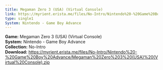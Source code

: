 ```yaml
---
title: Megaman Zero 3 (USA) (Virtual Console)
link: https://myrient.erista.me/files/No-Intro/Nintendo%20-%20Game%20Boy%20Advance/Megaman%20Zero%203%20(USA)%20(Virtual%20Console).zip
type: single1
System: Nintendo - Game Boy Advance
---
```

<b>Game:</b> Megaman Zero 3 (USA) (Virtual Console)<br>
<b>System:</b> Nintendo - Game Boy Advance<br>
<b>Collection:</b> No-Intro<br>
<b>Download:</b> https://myrient.erista.me/files/No-Intro/Nintendo%20-%20Game%20Boy%20Advance/Megaman%20Zero%203%20(USA)%20(Virtual%20Console).zip